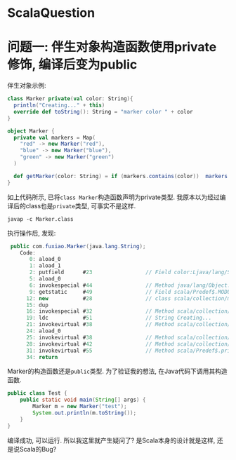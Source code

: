 # ScalaQuestion
问题一: 伴生对象构造函数使用private修饰, 编译后变为public
=========================================================
伴生对象示例:<br>
```scala
class Marker private(val color: String){
  println("Creating..." + this)
  override def toString(): String = "marker color " + color
}

object Marker {
  private val markers = Map(
    "red" -> new Marker("red"),
    "blue" -> new Marker("blue"),
    "green" -> new Marker("green")
  )

  def getMarker(color: String) = if (markers.contains(color))  markers(color) else null
}
```
如上代码所示, 已将`class Marker`构造函数声明为private类型. 我原本以为经过编译后的class也是`private`类型, 可事实不是这样.

```
javap -c Marker.class
```

执行操作后, 发现:
```java
 public com.fuxiao.Marker(java.lang.String);
    Code:
       0: aload_0
       1: aload_1
       2: putfield      #23                 // Field color:Ljava/lang/String;
       5: aload_0
       6: invokespecial #44                 // Method java/lang/Object."<init>":()V
       9: getstatic     #49                 // Field scala/Predef$.MODULE$:Lscala/Predef$;
      12: new           #28                 // class scala/collection/mutable/StringBuilder
      15: dup
      16: invokespecial #32                 // Method scala/collection/mutable/StringBuilder."<init>":()V
      19: ldc           #51                 // String Creating...
      21: invokevirtual #38                 // Method scala/collection/mutable/StringBuilder.append:(Ljava/lang/Object;)Lscala/collection/mutable/StringBuilder;
      24: aload_0
      25: invokevirtual #38                 // Method scala/collection/mutable/StringBuilder.append:(Ljava/lang/Object;)Lscala/collection/mutable/StringBuilder;
      28: invokevirtual #42                 // Method scala/collection/mutable/StringBuilder.toString:()Ljava/lang/String;
      31: invokevirtual #55                 // Method scala/Predef$.println:(Ljava/lang/Object;)V
      34: return
```
Marker的构造函数还是`public`类型. 为了验证我的想法, 在Java代码下调用其构造函数. 
```java
public class Test {
    public static void main(String[] args) {
        Marker m = new Marker("test");
        System.out.println(m.toString());
    }
}
```
编译成功, 可以运行. 所以我这里就产生疑问了? 是Scala本身的设计就是这样, 还是说Scala的Bug?
